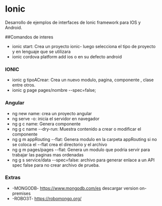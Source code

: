 # Ionic

Desarrollo de ejemplos de interfaces de Ionic framework para IOS y Android. 

##Comandos de interes 

* ionic start: Crea un proyecto ionic- luego selecciona el tipo de proyecto y en lenguaje que se utilizara 
* ionic cordova platform add ios o en su defecto android 

### IONIC

* ionic g tipoACrear: Crea un nuevo modulo, pagina, componente , clase entre otros. 
* ionic g page pages/nombre --spec=false; 



### Angular 

* ng new name: crea un proyecto angular 
* ng serve -o: inicia el servidor en navegador 
* ng g c name: Genera componente 
* ng g c name --dry-run: Muestra contenido a crear o modificar el componente 
* ng g m appRouting --flat: Genera modulo en la carpeta appRouting si no se coloca el --flat crea el directorio y el archivo 
* ng g m pages/pages --flat: Genera un modulo que podria servir para trabajar las paginas mas ordenadas 
* ng g s service/data --spec=false: archivo para generar enlace a un API  spec false para no crear archivo de prueba.  

### Extras 

* -MONGODB- https://www.mongodb.com/es descargar version on-premises  
* -ROBO3T- https://robomongo.org/
